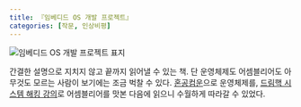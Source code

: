 ```yaml
---
title: 『임베디드 OS 개발 프로젝트』
categories: [작문, 인상비평]
---
```

![임베디드 OS 개발 프로젝트 표지](https://image.aladin.co.kr/product/22159/34/cover500/8966262546_1.jpg)

간결한 설명으로 지치지 않고 끝까지 읽어낼 수 있는 책. 단 운영체제도 어셈블리어도 아무것도 모르는 사람이 보기에는 조금 벅찰 수 있다. [혼공컴운](https://trulybright.github.io/posts/혼자-공부하는-컴퓨터-구조-+-운영체제/)으로 운영체제를, [드림핵 시스템 해킹 강의](https://dreamhack.io/lecture/roadmaps/2)로 어셈블리어를 맛본 다음에 읽으니 수월하게 따라갈 수 있었다.
